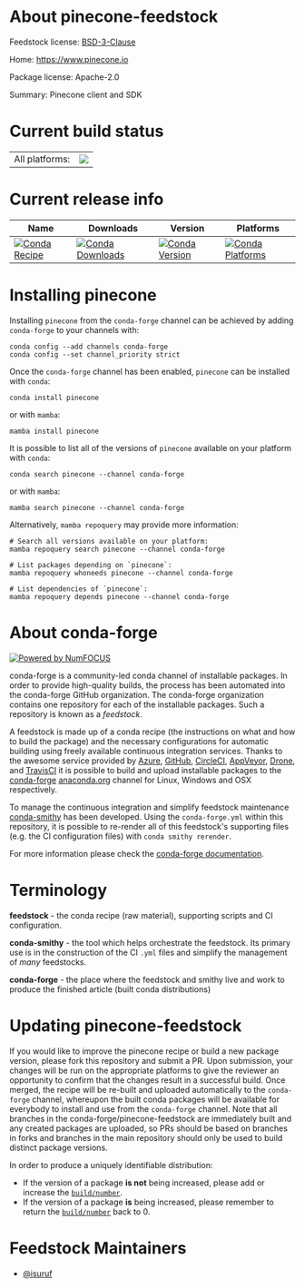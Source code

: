 About pinecone-feedstock
========================

Feedstock license: [BSD-3-Clause](https://github.com/conda-forge/pinecone-feedstock/blob/main/LICENSE.txt)

Home: https://www.pinecone.io

Package license: Apache-2.0

Summary: Pinecone client and SDK

Current build status
====================


<table><tr><td>All platforms:</td>
    <td>
      <a href="https://dev.azure.com/conda-forge/feedstock-builds/_build/latest?definitionId=25158&branchName=main">
        <img src="https://dev.azure.com/conda-forge/feedstock-builds/_apis/build/status/pinecone-feedstock?branchName=main">
      </a>
    </td>
  </tr>
</table>

Current release info
====================

| Name | Downloads | Version | Platforms |
| --- | --- | --- | --- |
| [![Conda Recipe](https://img.shields.io/badge/recipe-pinecone-green.svg)](https://anaconda.org/conda-forge/pinecone) | [![Conda Downloads](https://img.shields.io/conda/dn/conda-forge/pinecone.svg)](https://anaconda.org/conda-forge/pinecone) | [![Conda Version](https://img.shields.io/conda/vn/conda-forge/pinecone.svg)](https://anaconda.org/conda-forge/pinecone) | [![Conda Platforms](https://img.shields.io/conda/pn/conda-forge/pinecone.svg)](https://anaconda.org/conda-forge/pinecone) |

Installing pinecone
===================

Installing `pinecone` from the `conda-forge` channel can be achieved by adding `conda-forge` to your channels with:

```
conda config --add channels conda-forge
conda config --set channel_priority strict
```

Once the `conda-forge` channel has been enabled, `pinecone` can be installed with `conda`:

```
conda install pinecone
```

or with `mamba`:

```
mamba install pinecone
```

It is possible to list all of the versions of `pinecone` available on your platform with `conda`:

```
conda search pinecone --channel conda-forge
```

or with `mamba`:

```
mamba search pinecone --channel conda-forge
```

Alternatively, `mamba repoquery` may provide more information:

```
# Search all versions available on your platform:
mamba repoquery search pinecone --channel conda-forge

# List packages depending on `pinecone`:
mamba repoquery whoneeds pinecone --channel conda-forge

# List dependencies of `pinecone`:
mamba repoquery depends pinecone --channel conda-forge
```


About conda-forge
=================

[![Powered by
NumFOCUS](https://img.shields.io/badge/powered%20by-NumFOCUS-orange.svg?style=flat&colorA=E1523D&colorB=007D8A)](https://numfocus.org)

conda-forge is a community-led conda channel of installable packages.
In order to provide high-quality builds, the process has been automated into the
conda-forge GitHub organization. The conda-forge organization contains one repository
for each of the installable packages. Such a repository is known as a *feedstock*.

A feedstock is made up of a conda recipe (the instructions on what and how to build
the package) and the necessary configurations for automatic building using freely
available continuous integration services. Thanks to the awesome service provided by
[Azure](https://azure.microsoft.com/en-us/services/devops/), [GitHub](https://github.com/),
[CircleCI](https://circleci.com/), [AppVeyor](https://www.appveyor.com/),
[Drone](https://cloud.drone.io/welcome), and [TravisCI](https://travis-ci.com/)
it is possible to build and upload installable packages to the
[conda-forge](https://anaconda.org/conda-forge) [anaconda.org](https://anaconda.org/)
channel for Linux, Windows and OSX respectively.

To manage the continuous integration and simplify feedstock maintenance
[conda-smithy](https://github.com/conda-forge/conda-smithy) has been developed.
Using the ``conda-forge.yml`` within this repository, it is possible to re-render all of
this feedstock's supporting files (e.g. the CI configuration files) with ``conda smithy rerender``.

For more information please check the [conda-forge documentation](https://conda-forge.org/docs/).

Terminology
===========

**feedstock** - the conda recipe (raw material), supporting scripts and CI configuration.

**conda-smithy** - the tool which helps orchestrate the feedstock.
                   Its primary use is in the construction of the CI ``.yml`` files
                   and simplify the management of *many* feedstocks.

**conda-forge** - the place where the feedstock and smithy live and work to
                  produce the finished article (built conda distributions)


Updating pinecone-feedstock
===========================

If you would like to improve the pinecone recipe or build a new
package version, please fork this repository and submit a PR. Upon submission,
your changes will be run on the appropriate platforms to give the reviewer an
opportunity to confirm that the changes result in a successful build. Once
merged, the recipe will be re-built and uploaded automatically to the
`conda-forge` channel, whereupon the built conda packages will be available for
everybody to install and use from the `conda-forge` channel.
Note that all branches in the conda-forge/pinecone-feedstock are
immediately built and any created packages are uploaded, so PRs should be based
on branches in forks and branches in the main repository should only be used to
build distinct package versions.

In order to produce a uniquely identifiable distribution:
 * If the version of a package **is not** being increased, please add or increase
   the [``build/number``](https://docs.conda.io/projects/conda-build/en/latest/resources/define-metadata.html#build-number-and-string).
 * If the version of a package **is** being increased, please remember to return
   the [``build/number``](https://docs.conda.io/projects/conda-build/en/latest/resources/define-metadata.html#build-number-and-string)
   back to 0.

Feedstock Maintainers
=====================

* [@isuruf](https://github.com/isuruf/)

